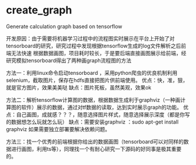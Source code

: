 # create_graph
Generate calculation graph based on tensorflow


开发原因：由于需要将机器学习过程中的流程图实时展示在平台上开始了对tensorboard的研究，研究过程中发现根据tensorflow生成的log文件解析之后前端无法快速
根据数据画图，项目耗时较长，于是要后端直接画图展示给前端，经研究模拟tensorboard得出了两种画graph流程图的方法



方法一：利用linux命令启动tensorboard ，采用python爬虫的优良机制利用selenium，截取图片，保存在hdfs直接把图片供前端使用。
优点：快，准，狠，就是官方图片，效果美美哒
缺点：图片死板，虽然美观，效果ok


方法二：解析tensorflow计算图的数据，根据数据生成利于graphviz（一种画计算图的软件）展示的数据，通过对tf数据的读取，达到实时展示graph的功能。
优点：自己画图，成就感？？？，随意选择图片样式，随意选择展示深度（都是你写的数据想怎么玩就怎么玩）
缺点：需要安装graphviz  ：sudo apt-get install graphviz   如果需要独立部署要解决依赖问题。


方法三：找一个优秀的前端根据你给出的数据画图（tensorboard可以对同样的数据进行画图，利用ts等），同理找一个有耐心研究一下源码的好同事是极其重要的。
